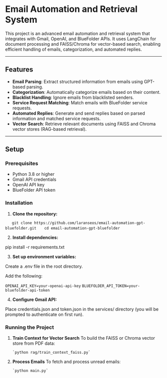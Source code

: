 # Email Automation and Retrieval System

This project is an advanced email automation and retrieval system that integrates with Gmail, OpenAI, and BlueFolder APIs. It uses LangChain for document processing and FAISS/Chroma for vector-based search, enabling efficient handling of emails, categorization, and automated replies.

---

## Features

- **Email Parsing**: Extract structured information from emails using GPT-based parsing.
- **Categorization**: Automatically categorize emails based on their content.
- **Blacklist Handling**: Ignore emails from blacklisted senders.
- **Service Request Matching**: Match emails with BlueFolder service requests.
- **Automated Replies**: Generate and send replies based on parsed information and matched service requests.
- **Vector Search**: Retrieve relevant documents using FAISS and Chroma vector stores (RAG-based retrieval).

---

## Setup

### Prerequisites

- Python 3.8 or higher
- Gmail API credentials
- OpenAI API key
- BlueFolder API token

### Installation

1. **Clone the repository:**

`   git clone https://github.com/laranseos/email-automation-gpt-bluefolder.git`
`   cd email-automation-gpt-bluefolder`

2.  **Install dependencies:**

pip install -r requirements.txt

3. **Set up environment variables:**

Create a .env file in the root directory.

Add the following:

`OPENAI_API_KEY=your-openai-api-key`
`BLUEFOLDER_API_TOKEN=your-bluefolder-api-token`

4. **Configure Gmail API:**

Place credentials.json and token.json in the services/ directory (you will be prompted to authenticate on first run).

### Running the Project

1.  **Train Context for Vector Search**
    To build the FAISS or Chroma vector store from PDF data:

        `python rag/train_context_faiss.py`

2.  **Process Emails**
    To fetch and process unread emails:

        `python main.py`
